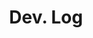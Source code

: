 ---
layout: list
type: category
title: Dev. Log
slug: devlog
sidebar: true
order: 2
description: >
  Anything about Development
---